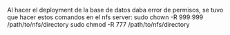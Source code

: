 Al hacer el deployment de la base de datos daba error de permisos, se tuvo que hacer estos comandos en el nfs server:
sudo chown -R 999:999 /path/to/nfs/directory
sudo chmod -R 777 /path/to/nfs/directory
